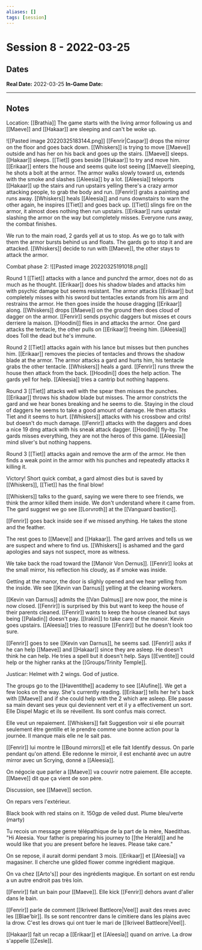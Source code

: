 ```yaml
---
aliases: []
tags: [session]
---
```

# Session 8 - 2022-03-25
## Dates
**Real Date:** 2022-03-25
**In-Game Date:** 

---
## Notes
Location: [[Brathia]]
The game starts with the living armor following us and [[Maeve]] and [[Hakaar]] are sleeping and can't be woke up.


![[Pasted image 20220325183144.png]]
[[Fenrir|Caspar]] drops the mirror on the floor and goes back down. 
[[Whiskers]] is trying to move [[Maeve]] outside and has her on his back and goes up the stairs. 
[[Maeve]] sleeps.
[[Hakaar]] sleeps.
[[Tiet]] goes beside [[Hakaar]] to try and move him.
[[Erikaar]] enters the house and seems quite lost seeing [[Maeve]] sleeping, he shots a bolt at the armor.
The armor walks slowly toward us, extends with the smoke and slashes [[Aleesia]] by a lot.
[[Aleesia]] teleports [[Hakaar]] up the stairs and run upstairs yelling there's a crazy armor attacking people, to grab the body and run.
[[Fenrir]] grabs a painting and runs away.
[[Whiskers]] heals [[Aleesia]] and runs downstairs to warn the other again, he inspires [[Tiet]] and goes back up.
[[Tiet]] slings fire on the armor, it almost does nothing then run upstairs.
[[Erikaar]] runs upstair slashing the armor on the way but completely misses.
Everyone runs away, the combat finishes.

We run to the main road, 2 gards yell at us to stop. As we go to talk with them the armor bursts behind us and floats. The gards go to stop it and are attacked. [[Whiskers]] decide to run with [[Maeve]], the other stays to attack the armor.

Combat phase 2:
![[Pasted image 20220325191018.png]]

Round 1
[[Tiet]] attacks with a lance and punchrd the armor, does not do as much as he thought. 
[[Erikaar]] does his shadow blades and attacks him with psychic damage but seems resistant.
The armor attacks [[Erikaar]] but completely misses with his sword but tentacles extands from his arm and restrains the armor. He then goes inside the house dragging [[Erikaar]] along.
[[Whiskers]] drops [[Maeve]] on the ground then does cloud of dagger on the armor.
[[Fenrir]] sends psychic daggers but misses et cours derriere la maison.
[[Hoodini]] flies in and attacks the armor. 
One gard attacks the tentacle, the other pulls on [[Erikaar]] freeing him.
[[Aleesia]] does Toll the dead but he's immune.

Round 2
[[Tiet]] attacks again with his lance but misses but then punches him.
[[Erikaar]] removes the piecies of tentacles and throws the shadow blade at the armor.
The armor attacks a gard and hurts him, his tentacle grabs the other tentacle. 
[[Whiskers]] heals a gard.
[[Fenrir]] runs threw the house then attack from the back.
[[Hoodini]] does the help action.
The gards yell for help.
[[Aleesia]] tries a cantrip but nothing happens.

Round 3
[[Tiet]] attacks well with the spear then misses the punches.
[[Erikaar]] throws his shadow blade but misses.
The armor constricts the gard and we hear bones breaking and he seems to die. Staying in the cloud of daggers he seems to take a good amount of damage. He then attacks Tiet and it seems to hurt.
[[Whiskers]] attacks with his crossbow and crits! but doesn't do much damage.
[[Fenrir]] attacks with the daggers and does a nice 19 dmg attack with his sneak attack dagger.
[[Hoodini]] fly-by.
The gards misses everything, they are not the heros of this game.
[[Aleesia]] mind sliver's but nothing happens.

Round 3
[[Tiet]] attacks again and remove the arm of the armor. He then finds a weak point in the armor with his punches and repeatedly attacks it killing it. 


Victory!
Short quick combat, a gard almost dies but is saved by [[Whiskers]], [[Tiet]] has the final blow!


[[Whiskers]] talks to the guard, saying we were there to see friends, we think the armor killed them inside. We don't understand where it came from. The gard suggest we go see [[Lorvroth]] at the [[Vanguard bastion]].

[[Fenrir]] goes back inside see if we missed anything. He takes the stone and the feather. 

The rest goes to [[Maeve]] and [[Hakaar]]. The gard arrives and tells us we are suspect and where to find us. [[Whiskers]] is ashamed and the gard apologies and says not suspect, more as witness. 

We take back the road toward the [[Manoir Von Dernus]]. 
[[Fenrir]] looks at the  small mirror, his reflection his cloudy, as if smoke was inside.

Getting at the manor, the door is slighly opened and we hear yelling from the inside. We see [[Kevin van Darnus]] yelling at the cleaning workers. 

[[Kevin van Darnus]] admits the [[Van Dalmus]] are now poor, the mine is now closed. [[Fenrir]] is surprised by this but want to keep the house of their parents cleaned. [[Fenrir]] wants to keep the house cleaned but says being [[Paladin]] doesn't pay. [[Irakin]] to take care of the manoir. Kevin goes upstairs. [[Aleesia]] tries to reassure [[Fenrir]] but he doesn't look too sure. 

[[Fenrir]] goes to see [[Kevin van Darnus]], he seems sad. [[Fenrir]] asks if he can help [[Maeve]] and [[Hakaar]] since they are asleep. He doesn't think he can help. He tries a spell but it doesn't help. Says [[Eventite]] could help or the higher ranks at the [[Groups/Trinity Temple]].

Justicar: Helmet with 2 wings. God of justice.

The groups go to the [[Haventithe]] academy to see [[Alufine]]. We get a few looks on the way. She's currently reading. [[Erikaar]] tells her he's back with [[Maeve]] and if she could help with the 2 which are asleep. Elle passe sa main devant ses yeux qui deviennent vert et il y a effectivement un sort. Elle Dispel Magic et ils se réveillent. Ils sont confus mais correct. 

Elle veut un repaiement. [[Whiskers]] fait Suggestion voir si elle pourrait seulement être gentille et le prendre comme une bonne action pour la journée. Il manque mais elle ne le sait pas. 

[[Fenrir]] lui montre le [[Bound mirrors]] et elle fait Identify dessus. On parle pendant qu'on attend.
Elle redonne le mirroir, il est enchanté avec un autre mirror avec un Scrying, donné a [[Aleesia]]. 

On négocie que parler a [[Maeve]] va couvrir notre paiement. Elle accepte. [[Maeve]] dit que ça vient de son père. 

Discussion, see [[Maeve]] section. 

On repars vers l'extérieur.

Black book with red stains on it.
150gp de veiled dust.
Plume bleu/verte (marty)



Tu recois un message genre télépathique de la part de la mère, Naedithas. "Hi Aleesia. Your father is preparing his journey to [[the Herald]] and he would like that you are present before he leaves. Please take care."



On se repose, il aurait dormi pendant 3 mois. 
[[Erikaar]] et [[Aleesia]] va magasiner. Il cherche une gilded flower comme ingrédient magique.

On va chez [[Arto's]] pour des ingrédients magique. En sortant on est rendu a un autre endroit pas très loin. 

[[Fenrir]] fait un bain pour [[Maeve]]. Elle kick [[Fenrir]] dehors avant d'aller dans le bain. 

[[Fenrir]] parle de comment [[Ikriveel Battleore|Veel]] avait des reves avec les [[Blae'bir]]. Ils se sont rencontrer dans le cimitiere dans les plains avec la drow. C'est les drows qui ont tuer le mari de [[Ikriveel Battleore|Veel]]. 

[[Hakaar]] fait un recap a [[Erikaar]] et [[Aleesia]] quand on arrive. La drow s'appelle [[Zesle]].